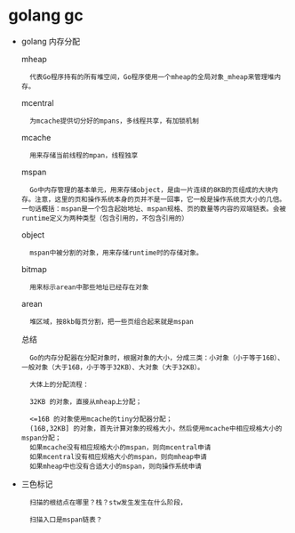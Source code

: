# golang gc

* golang 内存分配

    mheap
    
        代表Go程序持有的所有堆空间，Go程序使用一个mheap的全局对象_mheap来管理堆内存。

    mcentral 
        
        为mcache提供切分好的mpans，多线程共享，有加锁机制

    mcache 
    
        用来存储当前线程的mpan，线程独享
    
    mspan  

        Go中内存管理的基本单元，用来存储object，是由一片连续的8KB的页组成的大块内存。注意，这里的页和操作系统本身的页并不是一回事，它一般是操作系统页大小的几倍。一句话概括：mspan是一个包含起始地址、mspan规格、页的数量等内容的双端链表。会被runtime定义为两种类型（包含引用的，不包含引用的）

    object  

        mspan中被分割的对象，用来存储runtime时的存储对象。
    
    bitmap
        
        用来标示arean中那些地址已经存在对象

    arean
        
        堆区域，按8kb每页分割，把一些页组合起来就是mspan

    总结

        Go的内存分配器在分配对象时，根据对象的大小，分成三类：小对象（小于等于16B）、一般对象（大于16B，小于等于32KB）、大对象（大于32KB）。

        大体上的分配流程：

        32KB 的对象，直接从mheap上分配；

        <=16B 的对象使用mcache的tiny分配器分配；
        (16B,32KB] 的对象，首先计算对象的规格大小，然后使用mcache中相应规格大小的mspan分配；
        如果mcache没有相应规格大小的mspan，则向mcentral申请
        如果mcentral没有相应规格大小的mspan，则向mheap申请
        如果mheap中也没有合适大小的mspan，则向操作系统申请

* 三色标记

        扫描的根结点在哪里？栈？stw发生发生在什么阶段，

        扫描入口是mspan链表？
        
    
    

